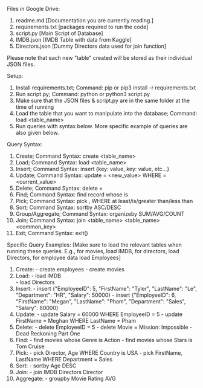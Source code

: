 Files in Google Drive: 
1. readme.md [Documentation you are currently reading.]
2. requirements.txt [packages required to run the code]
3. script.py [Main Script of Database]
4. IMDB.json [IMDB Table with data from Kaggle]
5. Directors.json [Dummy Directors data used for join function]

Please note that each new "table" created will be stored as their individual JSON files. 

Setup: 
1. Install requirements.txt; Command: pip or pip3 install -r requirements.txt
2. Run script.py; Command: python or python3 script.py 
3. Make sure that the JSON files & script.py are in the same folder at the time of running 
4. Load the table that you want to manipulate into the database; Command: load <table_name> 
5. Run queries with syntax below. More specific example of queries are also given below. 

Query Syntax: 
1. Create; Command Syntax: create <table_name>
2. Load; Command Syntax: load <table_name>
3. Insert; Command Syntax: insert {key: value, key: value, etc...}
4. Update; Command Syntax: update <key> = <new_value> WHERE <key> = <current_value>
5. Delete; Command Syntax: delete <key> = <value>
6. Find; Command Syntax: find record whose <key> is <value>
7. Pick; Command Syntax: pick <key>, <key> WHERE <key> at least/is/greater than/less than <value>
8. Sort; Command Syntax: sortby <key> ASC/DESC
9. Group/Aggregate; Command Syntax: organizeby <key> <key> SUM/AVG/COUNT
10. Join; Command Syntax: join <table_name> <table_name> <common_key>
11. Exit; Command Syntax: exit()

Specific Query Examples: 
[Make sure to load the relevant tables when running these queries. E.g., for movies, load IMDB, for directors, load Directors, for employee data load Employees]
1. Create: - create employees
           - create movies
2. Load: - load IMDB    
         - load Directors
3. Insert: - insert {"EmployeeID": 5, "FirstName": "Tyler", "LastName": "Le", "Department": "HR", "Salary": 50000}
           - insert {"EmployeeID": 6, "FirstName": "Megan", "LastName": "Pham", "Department": "Sales", "Salary": 80000}
4. Update: - update Salary = 60000 WHERE EmployeeID = 5
           - update FirstName = Meghan WHERE LastName = Pham
5. Delete: - delete EmployeeID = 5
           - delete Movie = Mission: Impossible - Dead Reckoning Part One
6. Find: - find movies whose Genre is Action
         - find movies whose Stars is Tom Cruise
7. Pick: - pick Director, Age WHERE Country is USA 
         - pick FirstName, LastName WHERE Department = Sales
8. Sort: - sortby Age DESC
9. Join: - join IMDB Directors Director
10. Aggregate: - groupby Movie Rating AVG
